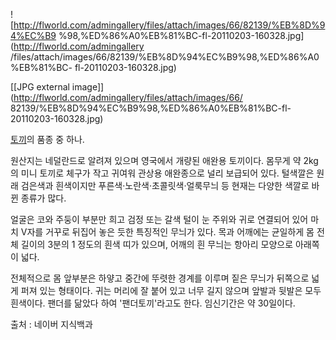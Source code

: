 ![http://flworld.com/admingallery/files/attach/images/66/82139/%EB%8D%94%EC%B9
%98,%ED%86%A0%EB%81%BC-fl-20110203-160328.jpg](http://flworld.com/admingallery
/files/attach/images/66/82139/%EB%8D%94%EC%B9%98,%ED%86%A0%EB%81%BC-
fl-20110203-160328.jpg)

[[JPG external image]](http://flworld.com/admingallery/files/attach/images/66/
82139/%EB%8D%94%EC%B9%98,%ED%86%A0%EB%81%BC-fl-20110203-160328.jpg)

[토끼](%ED%86%A0%EB%81%BC.md)의 품종 중 하나.

원산지는 네덜란드로 알려져 있으며 영국에서 개량된 애완용 토끼이다. 몸무게 약 2kg의 미니 토끼로 체구가 작고 귀여워 관상용 애완종으로
널리 보급되어 있다. 털색깔은 원래 검은색과 흰색이지만 푸른색·노란색·초콜릿색·얼룩무늬 등 현재는 다양한 색깔로 바뀐 종류가 많다.

얼굴은 코와 주둥이 부분만 희고 검정 또는 갈색 털이 눈 주위와 귀로 연결되어 있어 마치 V자를 거꾸로 뒤집어 놓은 듯한 특징적인 무늬가
있다. 목과 어깨에는 균일하게 몸 전체 길이의 3분의 1 정도의 흰색 띠가 있으며, 어깨의 흰 무늬는 항아리 모양으로 아래쪽이 넓다.

전체적으로 몸 앞부분은 하얗고 중간에 뚜렷한 경계를 이루며 짙은 무늬가 뒤쪽으로 넓게 퍼져 있는 형태이다. 귀는 머리에 잘 붙어 있고 너무
길지 않으며 앞발과 뒷발은 모두 흰색이다. 팬더를 닮았다 하여 '팬더토끼'라고도 한다. 임신기간은 약 30일이다.

출처 : 네이버 지식백과

